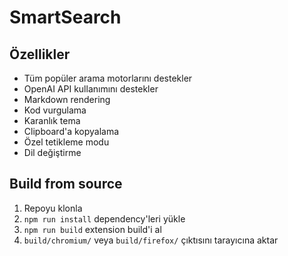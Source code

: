 # SmartSearch

## Özellikler

- Tüm popüler arama motorlarını destekler
- OpenAI API kullanımını destekler
- Markdown rendering
- Kod vurgulama
- Karanlık tema
- Clipboard'a kopyalama
- Özel tetikleme modu
- Dil değiştirme

## Build from source

1. Repoyu klonla
2. `npm run install` dependency'leri yükle
3. `npm run build` extension build'i al
4. `build/chromium/` veya `build/firefox/` çıktısını tarayıcına aktar
